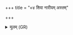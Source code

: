 +++
title = "०४ शिवा नारीयम् अस्तम्"

+++
<details><summary>मूलम् (GR)</summary>

शिवा नारीयम् अस्तम् आगन्न्  
इमं धाता लोकम् अस्यै विवेद ।  
ताम् अर्यमा भगो अश्विनोभा  
प्रजापतिः प्रजया वर्धयन्तु ॥
</details>